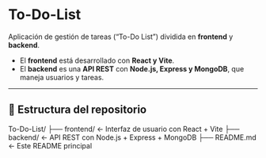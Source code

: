# To-Do-List

Aplicación de gestión de tareas (“To-Do List”) dividida en **frontend** y **backend**.

- El **frontend** está desarrollado con **React y Vite**.  
- El **backend** es una **API REST** con **Node.js, Express y MongoDB**, que maneja usuarios y tareas.

---

## 📂 Estructura del repositorio

To-Do-List/
├── frontend/ ← Interfaz de usuario con React + Vite
├── backend/ ← API REST con Node.js + Express + MongoDB
├── README.md ← Este README principal
